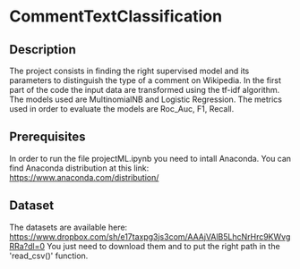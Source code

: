 # CommentTextClassification

## Description
The project consists in finding the right supervised model and its parameters to distinguish the type of a comment on Wikipedia. 
In the first part of the code the input data are transformed using the tf-idf algorithm.
The models used are MultinomialNB and Logistic Regression.
The metrics used in order to evaluate the models are Roc_Auc, F1, Recall.

## Prerequisites
In order to run the file projectML.ipynb you need to intall Anaconda. You can find Anaconda distribution at this link: https://www.anaconda.com/distribution/

## Dataset
The datasets are available here: https://www.dropbox.com/sh/e17taxpg3js3com/AAAjVAlB5LhcNrHrc9KWvgRRa?dl=0
You just need to download them and to put the right path in the 'read_csv()' function.
